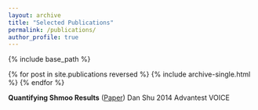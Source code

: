 ```yaml
---
layout: archive
title: "Selected Publications"
permalink: /publications/
author_profile: true
---
```


{% include base_path %}

{% for post in site.publications reversed %}
  {% include archive-single.html %}
{% endfor %}


**Quantifying Shmoo Results** ([Paper](https://www.slideshare.net/dshu178/shmoo-quantify))
Dan Shu
2014 Advantest VOICE
